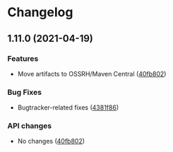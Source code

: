 # Changelog

## 1.11.0 (2021-04-19)


### Features

* Move artifacts to OSSRH/Maven Central ([40fb802](https://www.github.com/fortify-ps/fortify-client-api/commit/40fb802f36c9bee619e3029a864c9ed66ba951ac))


### Bug Fixes

* Bugtracker-related fixes ([4381f86](https://www.github.com/fortify-ps/fortify-client-api/commit/4381f86b7566511bec8b649b7d0eaa2835f2ee71))


### API changes

* No changes ([40fb802](https://www.github.com/fortify-ps/fortify-client-api/commit/40fb802f36c9bee619e3029a864c9ed66ba951ac))
